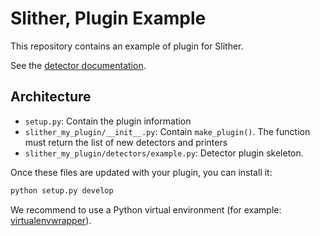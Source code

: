 # Slither, Plugin Example

This repository contains an example of plugin for Slither.

See the [detector documentation](https://github.com/trailofbits/slither/wiki/Adding-a-new-detector).

## Architecture

- `setup.py`: Contain the plugin information
- `slither_my_plugin/__init__.py`: Contain `make_plugin()`. The function must return the list of new detectors and printers
- `slither_my_plugin/detectors/example.py`: Detector plugin skeleton.

Once these files are updated with your plugin, you can install it:

```bash
python setup.py develop
```

We recommend to use a Python virtual environment (for example: [virtualenvwrapper](https://virtualenvwrapper.readthedocs.io/en/latest/)).
